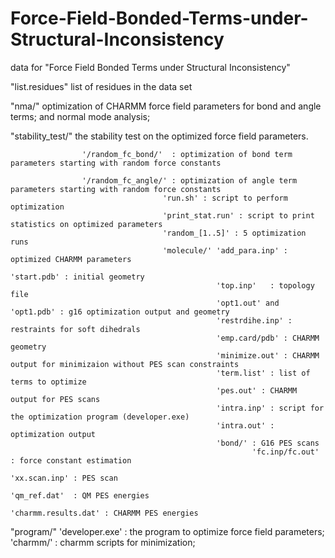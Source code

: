 # Force-Field-Bonded-Terms-under-Structural-Inconsistency
data for "Force Field Bonded Terms under Structural Inconsistency"

"list.residues" list of residues in the data set

"nma/"              optimization of CHARMM force field parameters for bond and angle terms; and normal mode analysis;
                    


"stability_test/"   the stability test on the optimized force field parameters.

                    '/random_fc_bond/'  : optimization of bond term parameters starting with random force constants

                    '/random_fc_angle/' : optimization of angle term parameters starting with random force constants
                                      'run.sh' : script to perform optimization
                                      'print_stat.run' : script to print statistics on optimized parameters
                                      'random_[1..5]' : 5 optimization runs 
                                      'molecule/' 'add_para.inp' : optimized CHARMM parameters
																									'start.pdb' : initial geometry
                                                  'top.inp'   : topology file
                                                  'opt1.out' and 'opt1.pdb' : g16 optimization output and geometry
                                                  'restrdihe.inp' : restraints for soft dihedrals
                                                  'emp.card/pdb' : CHARMM geometry
                                                  'minimize.out' : CHARMM output for minimizaion without PES scan constraints
                                                  'term.list' : list of terms to optimize
                                                  'pes.out' : CHARMM output for PES scans
                                                  'intra.inp' : script for the optimization program (developer.exe)
                                                  'intra.out' : optimization output
                                                  'bond/' : G16 PES scans
                                                          'fc.inp/fc.out' : force constant estimation
																													'xx.scan.inp' : PES scan
																													'qm_ref.dat'  : QM PES energies
																													'charmm.results.dat' : CHARMM PES energies

"program/"          'developer.exe' : the program to optimize force field parameters; 
                    'charmm/' : charmm scripts for minimization; 
